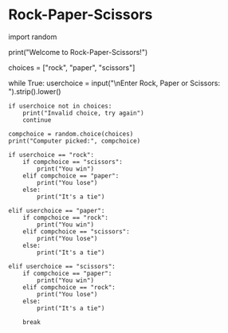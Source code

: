 # Rock-Paper-Scissors
import random

print("Welcome to Rock-Paper-Scissors!")

choices = ["rock", "paper", "scissors"]

while True:
    userchoice = input("\nEnter Rock, Paper or Scissors: ").strip().lower()

    if userchoice not in choices:
        print("Invalid choice, try again")
        continue  

    compchoice = random.choice(choices)
    print("Computer picked:", compchoice)

    if userchoice == "rock":
        if compchoice == "scissors":
            print("You win")
        elif compchoice == "paper":
            print("You lose")
        else:
            print("It's a tie")

    elif userchoice == "paper":
        if compchoice == "rock":
            print("You win")
        elif compchoice == "scissors":
            print("You lose")
        else:
            print("It's a tie")

    elif userchoice == "scissors":
        if compchoice == "paper":
            print("You win")
        elif compchoice == "rock":
            print("You lose")
        else:
            print("It's a tie")
            
        break
